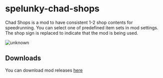 # spelunky-chad-shops
Chad Shops is a mod to have consistent 1-2 shop contents for speedrunning.
You can select one of predefined item sets in mod settings.
The shop sign is replaced to indicate that the mod is being used.

![unknown](https://user-images.githubusercontent.com/43651714/176999412-9be8576f-1e1d-4237-9212-5e0a741f7905.png)

## Downloads
You can download mod releases [here](https://github.com/Flexlolo/spelunky-chad-shops/tags)
